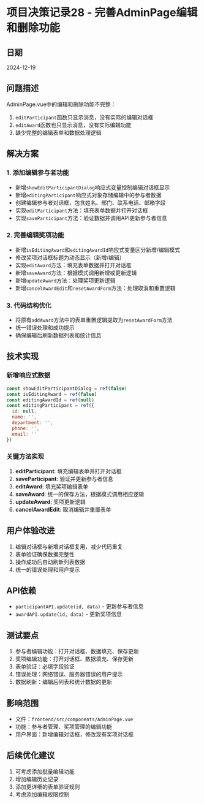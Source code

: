 # 项目决策记录28 - 完善AdminPage编辑和删除功能

## 日期
2024-12-19

## 问题描述
AdminPage.vue中的编辑和删除功能不完整：
1. `editParticipant`函数只显示消息，没有实际的编辑对话框
2. `editAward`函数也只显示消息，没有实际编辑功能
3. 缺少完整的编辑表单和数据处理逻辑

## 解决方案

### 1. 添加编辑参与者功能
- 新增`showEditParticipantDialog`响应式变量控制编辑对话框显示
- 新增`editingParticipant`响应式对象存储编辑中的参与者数据
- 创建编辑参与者对话框，包含姓名、部门、联系电话、邮箱字段
- 实现`editParticipant`方法：填充表单数据并打开对话框
- 实现`saveParticipant`方法：验证数据并调用API更新参与者信息

### 2. 完善编辑奖项功能
- 新增`isEditingAward`和`editingAwardId`响应式变量区分新增/编辑模式
- 修改奖项对话框标题为动态显示（新增/编辑）
- 实现`editAward`方法：填充表单数据并打开对话框
- 新增`saveAward`方法：根据模式调用新增或更新逻辑
- 新增`updateAward`方法：处理奖项更新逻辑
- 新增`cancelAwardEdit`和`resetAwardForm`方法：处理取消和重置逻辑

### 3. 代码结构优化
- 将原有`addAward`方法中的表单重置逻辑提取为`resetAwardForm`方法
- 统一错误处理和成功提示
- 确保编辑后刷新数据列表和统计信息

## 技术实现

### 新增响应式数据
```javascript
const showEditParticipantDialog = ref(false)
const isEditingAward = ref(false)
const editingAwardId = ref(null)
const editingParticipant = ref({
  id: null,
  name: '',
  department: '',
  phone: '',
  email: ''
})
```

### 关键方法实现
1. **editParticipant**: 填充编辑表单并打开对话框
2. **saveParticipant**: 验证并更新参与者信息
3. **editAward**: 填充奖项编辑表单
4. **saveAward**: 统一的保存方法，根据模式调用相应逻辑
5. **updateAward**: 奖项更新逻辑
6. **cancelAwardEdit**: 取消编辑并重置表单

## 用户体验改进
1. 编辑对话框与新增对话框复用，减少代码重复
2. 表单验证确保数据完整性
3. 操作成功后自动刷新列表数据
4. 统一的错误处理和用户提示

## API依赖
- `participantAPI.update(id, data)` - 更新参与者信息
- `awardAPI.update(id, data)` - 更新奖项信息

## 测试要点
1. 参与者编辑功能：打开对话框、数据填充、保存更新
2. 奖项编辑功能：打开对话框、数据填充、保存更新
3. 表单验证：必填字段验证
4. 错误处理：网络错误、服务器错误的用户提示
5. 数据刷新：编辑后列表和统计数据的更新

## 影响范围
- 文件：`frontend/src/components/AdminPage.vue`
- 功能：参与者管理、奖项管理的编辑功能
- 用户界面：新增编辑对话框，修改现有奖项对话框

## 后续优化建议
1. 可考虑添加批量编辑功能
2. 增加编辑历史记录
3. 添加更详细的表单验证规则
4. 考虑添加编辑权限控制